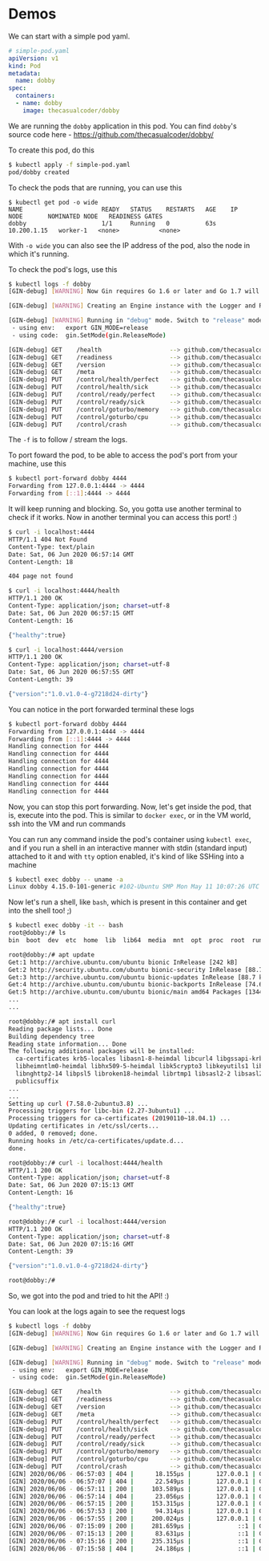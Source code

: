 # Demos

We can start with a simple pod yaml.


```yaml
# simple-pod.yaml
apiVersion: v1
kind: Pod
metadata:
  name: dobby
spec:
  containers:
  - name: dobby
    image: thecasualcoder/dobby
```

We are running the `dobby` application in this pod.
You can find `dobby`'s source code here - https://github.com/thecasualcoder/dobby/

To create this pod, do this

```bash
$ kubectl apply -f simple-pod.yaml
pod/dobby created
```

To check the pods that are running, you can use this

```
$ kubectl get pod -o wide
NAME                      READY   STATUS    RESTARTS   AGE    IP            NODE       NOMINATED NODE   READINESS GATES
dobby                     1/1     Running   0          63s    10.200.1.15   worker-1   <none>           <none>
```

With `-o wide` you can also see the IP address of the pod, also the node in which
it's running.

To check the pod's logs, use this

```bash
$ kubectl logs -f dobby
[GIN-debug] [WARNING] Now Gin requires Go 1.6 or later and Go 1.7 will be required soon.

[GIN-debug] [WARNING] Creating an Engine instance with the Logger and Recovery middleware already attached.

[GIN-debug] [WARNING] Running in "debug" mode. Switch to "release" mode in production.
 - using env:   export GIN_MODE=release
 - using code:  gin.SetMode(gin.ReleaseMode)

[GIN-debug] GET    /health                   --> github.com/thecasualcoder/dobby/pkg/handler.(*Handler).Health-fm (3 handlers)
[GIN-debug] GET    /readiness                --> github.com/thecasualcoder/dobby/pkg/handler.(*Handler).Ready-fm (3 handlers)
[GIN-debug] GET    /version                  --> github.com/thecasualcoder/dobby/pkg/handler.(*Handler).Version-fm (3 handlers)
[GIN-debug] GET    /meta                     --> github.com/thecasualcoder/dobby/pkg/handler.(*Handler).Meta-fm (3 handlers)
[GIN-debug] PUT    /control/health/perfect   --> github.com/thecasualcoder/dobby/pkg/handler.(*Handler).MakeHealthPerfect-fm (3 handlers)
[GIN-debug] PUT    /control/health/sick      --> github.com/thecasualcoder/dobby/pkg/handler.(*Handler).MakeHealthSick-fm (3 handlers)
[GIN-debug] PUT    /control/ready/perfect    --> github.com/thecasualcoder/dobby/pkg/handler.(*Handler).MakeReadyPerfect-fm (3 handlers)
[GIN-debug] PUT    /control/ready/sick       --> github.com/thecasualcoder/dobby/pkg/handler.(*Handler).MakeReadySick-fm (3 handlers)
[GIN-debug] PUT    /control/goturbo/memory   --> github.com/thecasualcoder/dobby/pkg/handler.GoTurboMemory (3 handlers)
[GIN-debug] PUT    /control/goturbo/cpu      --> github.com/thecasualcoder/dobby/pkg/handler.GoTurboCPU (3 handlers)
[GIN-debug] PUT    /control/crash            --> github.com/thecasualcoder/dobby/pkg/handler.Crash.func1 (3 handlers)
```

The `-f` is to follow / stream the logs.

To port foward the pod, to be able to access the pod's port from your machine,
use this

```bash
$ kubectl port-forward dobby 4444
Forwarding from 127.0.0.1:4444 -> 4444
Forwarding from [::1]:4444 -> 4444
```

It will keep running and blocking. So, you gotta use another terminal to check
if it works. Now in another terminal you can access this port! :)

```bash
$ curl -i localhost:4444
HTTP/1.1 404 Not Found
Content-Type: text/plain
Date: Sat, 06 Jun 2020 06:57:14 GMT
Content-Length: 18

404 page not found

$ curl -i localhost:4444/health
HTTP/1.1 200 OK
Content-Type: application/json; charset=utf-8
Date: Sat, 06 Jun 2020 06:57:15 GMT
Content-Length: 16

{"healthy":true}

$ curl -i localhost:4444/version
HTTP/1.1 200 OK
Content-Type: application/json; charset=utf-8
Date: Sat, 06 Jun 2020 06:57:55 GMT
Content-Length: 39

{"version":"1.0.v1.0-4-g7218d24-dirty"}
```

You can notice in the port forwarded terminal these logs

```bash
$ kubectl port-forward dobby 4444
Forwarding from 127.0.0.1:4444 -> 4444
Forwarding from [::1]:4444 -> 4444
Handling connection for 4444
Handling connection for 4444
Handling connection for 4444
Handling connection for 4444
Handling connection for 4444
Handling connection for 4444
Handling connection for 4444
```

Now, you can stop this port forwarding. Now, let's get inside the pod, that is,
execute into the pod. This is similar to `docker exec`, or in the VM world, ssh
into the VM and run commands

You can run any command inside the pod's container using `kubectl exec`, and
if you run a shell in an interactive manner with stdin (standard input) attached
to it and with `tty` option enabled, it's kind of like SSHing into a machine

```bash
$ kubectl exec dobby -- uname -a
Linux dobby 4.15.0-101-generic #102-Ubuntu SMP Mon May 11 10:07:26 UTC 2020 x86_64 x86_64 x86_64 GNU/Linux
```

Now let's run a shell, like `bash`, which is present in this container and get
into the shell too! ;)

```bash
$ kubectl exec dobby -it -- bash
root@dobby:/# ls
bin  boot  dev  etc  home  lib  lib64  media  mnt  opt  proc  root  run  sbin  srv  sys  tmp  usr  var

root@dobby:/# apt update
Get:1 http://archive.ubuntu.com/ubuntu bionic InRelease [242 kB]
Get:2 http://security.ubuntu.com/ubuntu bionic-security InRelease [88.7 kB]
Get:3 http://archive.ubuntu.com/ubuntu bionic-updates InRelease [88.7 kB]
Get:4 http://archive.ubuntu.com/ubuntu bionic-backports InRelease [74.6 kB]
Get:5 http://archive.ubuntu.com/ubuntu bionic/main amd64 Packages [1344 kB]
...
...

root@dobby:/# apt install curl
Reading package lists... Done
Building dependency tree
Reading state information... Done
The following additional packages will be installed:
  ca-certificates krb5-locales libasn1-8-heimdal libcurl4 libgssapi-krb5-2 libgssapi3-heimdal libhcrypto4-heimdal libheimbase1-heimdal
  libheimntlm0-heimdal libhx509-5-heimdal libk5crypto3 libkeyutils1 libkrb5-26-heimdal libkrb5-3 libkrb5support0 libldap-2.4-2 libldap-common
  libnghttp2-14 libpsl5 libroken18-heimdal librtmp1 libsasl2-2 libsasl2-modules libsasl2-modules-db libsqlite3-0 libssl1.1 libwind0-heimdal openssl
  publicsuffix
...
...
Setting up curl (7.58.0-2ubuntu3.8) ...
Processing triggers for libc-bin (2.27-3ubuntu1) ...
Processing triggers for ca-certificates (20190110~18.04.1) ...
Updating certificates in /etc/ssl/certs...
0 added, 0 removed; done.
Running hooks in /etc/ca-certificates/update.d...
done.

root@dobby:/# curl -i localhost:4444/health
HTTP/1.1 200 OK
Content-Type: application/json; charset=utf-8
Date: Sat, 06 Jun 2020 07:15:13 GMT
Content-Length: 16

{"healthy":true}

root@dobby:/# curl -i localhost:4444/version
HTTP/1.1 200 OK
Content-Type: application/json; charset=utf-8
Date: Sat, 06 Jun 2020 07:15:16 GMT
Content-Length: 39

{"version":"1.0.v1.0-4-g7218d24-dirty"}

root@dobby:/#
```

So, we got into the pod and tried to hit the API! :)

You can look at the logs again to see the request logs

```bash
$ kubectl logs -f dobby
[GIN-debug] [WARNING] Now Gin requires Go 1.6 or later and Go 1.7 will be required soon.

[GIN-debug] [WARNING] Creating an Engine instance with the Logger and Recovery middleware already attached.

[GIN-debug] [WARNING] Running in "debug" mode. Switch to "release" mode in production.
 - using env:   export GIN_MODE=release
 - using code:  gin.SetMode(gin.ReleaseMode)

[GIN-debug] GET    /health                   --> github.com/thecasualcoder/dobby/pkg/handler.(*Handler).Health-fm (3 handlers)
[GIN-debug] GET    /readiness                --> github.com/thecasualcoder/dobby/pkg/handler.(*Handler).Ready-fm (3 handlers)
[GIN-debug] GET    /version                  --> github.com/thecasualcoder/dobby/pkg/handler.(*Handler).Version-fm (3 handlers)
[GIN-debug] GET    /meta                     --> github.com/thecasualcoder/dobby/pkg/handler.(*Handler).Meta-fm (3 handlers)
[GIN-debug] PUT    /control/health/perfect   --> github.com/thecasualcoder/dobby/pkg/handler.(*Handler).MakeHealthPerfect-fm (3 handlers)
[GIN-debug] PUT    /control/health/sick      --> github.com/thecasualcoder/dobby/pkg/handler.(*Handler).MakeHealthSick-fm (3 handlers)
[GIN-debug] PUT    /control/ready/perfect    --> github.com/thecasualcoder/dobby/pkg/handler.(*Handler).MakeReadyPerfect-fm (3 handlers)
[GIN-debug] PUT    /control/ready/sick       --> github.com/thecasualcoder/dobby/pkg/handler.(*Handler).MakeReadySick-fm (3 handlers)
[GIN-debug] PUT    /control/goturbo/memory   --> github.com/thecasualcoder/dobby/pkg/handler.GoTurboMemory (3 handlers)
[GIN-debug] PUT    /control/goturbo/cpu      --> github.com/thecasualcoder/dobby/pkg/handler.GoTurboCPU (3 handlers)
[GIN-debug] PUT    /control/crash            --> github.com/thecasualcoder/dobby/pkg/handler.Crash.func1 (3 handlers)
[GIN] 2020/06/06 - 06:57:03 | 404 |      18.155µs |       127.0.0.1 | GET      /
[GIN] 2020/06/06 - 06:57:07 | 404 |      22.549µs |       127.0.0.1 | GET      /ping
[GIN] 2020/06/06 - 06:57:11 | 200 |     103.589µs |       127.0.0.1 | GET      /health
[GIN] 2020/06/06 - 06:57:14 | 404 |      23.056µs |       127.0.0.1 | GET      /
[GIN] 2020/06/06 - 06:57:15 | 200 |     153.315µs |       127.0.0.1 | GET      /health
[GIN] 2020/06/06 - 06:57:53 | 200 |      94.314µs |       127.0.0.1 | GET      /version
[GIN] 2020/06/06 - 06:57:55 | 200 |     200.024µs |       127.0.0.1 | GET      /version
[GIN] 2020/06/06 - 07:15:09 | 200 |     281.659µs |             ::1 | GET      /health
[GIN] 2020/06/06 - 07:15:13 | 200 |      83.631µs |             ::1 | GET      /health
[GIN] 2020/06/06 - 07:15:16 | 200 |     235.315µs |             ::1 | GET      /version
[GIN] 2020/06/06 - 07:15:58 | 404 |      24.186µs |             ::1 | GET      /help
```

